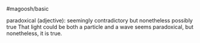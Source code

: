 #magoosh/basic

paradoxical (adjective): seemingly contradictory but nonetheless possibly true 
That light could be both a particle and a wave seems paradoxical, but nonetheless, it is true. 
